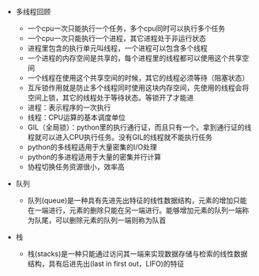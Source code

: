 - 多线程回顾

  - 一个cpu一次只能执行一个任务，多个cpu同时可以执行多个任务
  - 一个cpu一次只能执行一个进程，其它进程处于非运行状态
  - 进程里包含的执行单元叫线程，一个进程可以包含多个线程
  - 一个进程的内存空间是共享的，每个进程里的线程都可以使用这个共享空间
  - 一个线程在使用这个共享空间的时候，其它的线程必须等待（阻塞状态）
  - 互斥锁作用就是防止多个线程同时使用这块内存空间，先使用的线程会将空间上锁，其它的线程处于等待状态。等锁开了才能进
  - 进程：表示程序的一次执行
  - 线程：CPU运算的基本调度单位
  - GIL（全局锁）：python里的执行通行证，而且只有一个。拿到通行证的线程就可以进入CPU执行任务。没有GIL的线程就不能执行任务
  - python的多线程适用于大量密集的I/O处理
  - python的多进程适用于大量的密集并行计算
  - 协程切换任务资源很小，效率高

- 队列

  - 队列(queue)是一种具有先进先出特征的线性数据结构，元素的增加只能在一端进行，元素的删除只能在另一端进行。能够增加元素的队列一端称为队尾，可以删除元素的队列一端则称为队首

- 栈

  - 栈(stacks)是一种只能通过访问其一端来实现数据存储与检索的线性数据结构，具有后进先出(last in first out，LIFO)的特征

  

  

  

  

  

  

  